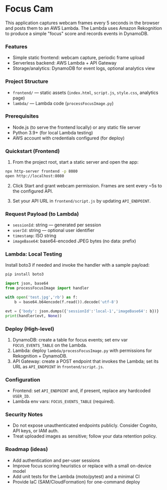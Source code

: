 # Focus Cam

This application captures webcam frames every 5 seconds in the browser and posts them to an AWS Lambda. The Lambda uses Amazon Rekognition to produce a simple "focus" score and records events in DynamoDB.

### Features
- Simple static frontend: webcam capture, periodic frame upload
- Serverless backend: AWS Lambda + API Gateway
- Storage/analytics: DynamoDB for event logs, optional analytics view

### Project Structure
- `frontend/` — static assets (`index.html`, `script.js`, `style.css`, analytics page)
- `lambda/` — Lambda code (`processFocusImage.py`)

### Prerequisites
- Node.js (to serve the frontend locally) or any static file server
- Python 3.9+ (for local Lambda testing)
- AWS account with credentials configured (for deploy)

### Quickstart (Frontend)
1) From the project root, start a static server and open the app:

```bash
npx http-server frontend -p 8080
open http://localhost:8080
```

2) Click Start and grant webcam permission. Frames are sent every ~5s to the configured API.

3) Set your API URL in `frontend/script.js` by updating `API_ENDPOINT`.

### Request Payload (to Lambda)
- `sessionId`: string — generated per session
- `userId`: string — optional user identifier
- `timestamp`: ISO string
- `imageBase64`: base64-encoded JPEG bytes (no data: prefix)

### Lambda: Local Testing
Install boto3 if needed and invoke the handler with a sample payload:

```bash
pip install boto3
```

```python
import json, base64
from processFocusImage import handler

with open('test.jpg','rb') as f:
    b = base64.b64encode(f.read()).decode('utf-8')

evt = {'body': json.dumps({'sessionId':'local-1','imageBase64': b})}
print(handler(evt, None))
```

### Deploy (High-level)
1) DynamoDB: create a table for focus events; set env var `FOCUS_EVENTS_TABLE` on the Lambda.
2) Lambda: deploy `lambda/processFocusImage.py` with permissions for Rekognition + DynamoDB.
3) API Gateway: create a POST endpoint that invokes the Lambda; set its URL as `API_ENDPOINT` in `frontend/script.js`.

### Configuration
- Frontend: set `API_ENDPOINT` and, if present, replace any hardcoded `USER_ID`.
- Lambda env vars: `FOCUS_EVENTS_TABLE` (required).

### Security Notes
- Do not expose unauthenticated endpoints publicly. Consider Cognito, API keys, or IAM auth.
- Treat uploaded images as sensitive; follow your data retention policy.

### Roadmap (ideas)
- Add authentication and per-user sessions
- Improve focus scoring heuristics or replace with a small on-device model
- Add unit tests for the Lambda (moto/pytest) and a minimal CI
- Provide IaC (SAM/CloudFormation) for one-command deploy

